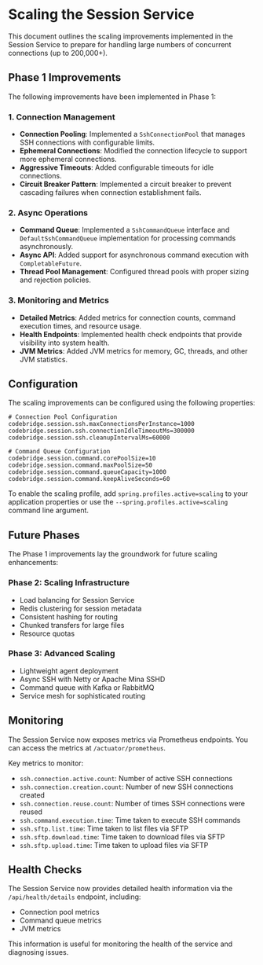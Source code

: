 # Scaling the Session Service

This document outlines the scaling improvements implemented in the Session Service to prepare for handling large numbers of concurrent connections (up to 200,000+).

## Phase 1 Improvements

The following improvements have been implemented in Phase 1:

### 1. Connection Management

- **Connection Pooling**: Implemented a `SshConnectionPool` that manages SSH connections with configurable limits.
- **Ephemeral Connections**: Modified the connection lifecycle to support more ephemeral connections.
- **Aggressive Timeouts**: Added configurable timeouts for idle connections.
- **Circuit Breaker Pattern**: Implemented a circuit breaker to prevent cascading failures when connection establishment fails.

### 2. Async Operations

- **Command Queue**: Implemented a `SshCommandQueue` interface and `DefaultSshCommandQueue` implementation for processing commands asynchronously.
- **Async API**: Added support for asynchronous command execution with `CompletableFuture`.
- **Thread Pool Management**: Configured thread pools with proper sizing and rejection policies.

### 3. Monitoring and Metrics

- **Detailed Metrics**: Added metrics for connection counts, command execution times, and resource usage.
- **Health Endpoints**: Implemented health check endpoints that provide visibility into system health.
- **JVM Metrics**: Added JVM metrics for memory, GC, threads, and other JVM statistics.

## Configuration

The scaling improvements can be configured using the following properties:

```properties
# Connection Pool Configuration
codebridge.session.ssh.maxConnectionsPerInstance=1000
codebridge.session.ssh.connectionIdleTimeoutMs=300000
codebridge.session.ssh.cleanupIntervalMs=60000

# Command Queue Configuration
codebridge.session.command.corePoolSize=10
codebridge.session.command.maxPoolSize=50
codebridge.session.command.queueCapacity=1000
codebridge.session.command.keepAliveSeconds=60
```

To enable the scaling profile, add `spring.profiles.active=scaling` to your application properties or use the `--spring.profiles.active=scaling` command line argument.

## Future Phases

The Phase 1 improvements lay the groundwork for future scaling enhancements:

### Phase 2: Scaling Infrastructure

- Load balancing for Session Service
- Redis clustering for session metadata
- Consistent hashing for routing
- Chunked transfers for large files
- Resource quotas

### Phase 3: Advanced Scaling

- Lightweight agent deployment
- Async SSH with Netty or Apache Mina SSHD
- Command queue with Kafka or RabbitMQ
- Service mesh for sophisticated routing

## Monitoring

The Session Service now exposes metrics via Prometheus endpoints. You can access the metrics at `/actuator/prometheus`.

Key metrics to monitor:

- `ssh.connection.active.count`: Number of active SSH connections
- `ssh.connection.creation.count`: Number of new SSH connections created
- `ssh.connection.reuse.count`: Number of times SSH connections were reused
- `ssh.command.execution.time`: Time taken to execute SSH commands
- `ssh.sftp.list.time`: Time taken to list files via SFTP
- `ssh.sftp.download.time`: Time taken to download files via SFTP
- `ssh.sftp.upload.time`: Time taken to upload files via SFTP

## Health Checks

The Session Service now provides detailed health information via the `/api/health/details` endpoint, including:

- Connection pool metrics
- Command queue metrics
- JVM metrics

This information is useful for monitoring the health of the service and diagnosing issues.

